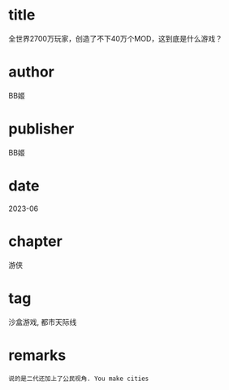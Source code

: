 # title
全世界2700万玩家，创造了不下40万个MOD，这到底是什么游戏？

# author
BB姬

# publisher
BB姬

# date
2023-06

# chapter
游侠

# tag
沙盒游戏, 都市天际线

# remarks
`说的是二代还加上了公民视角. You make cities`
